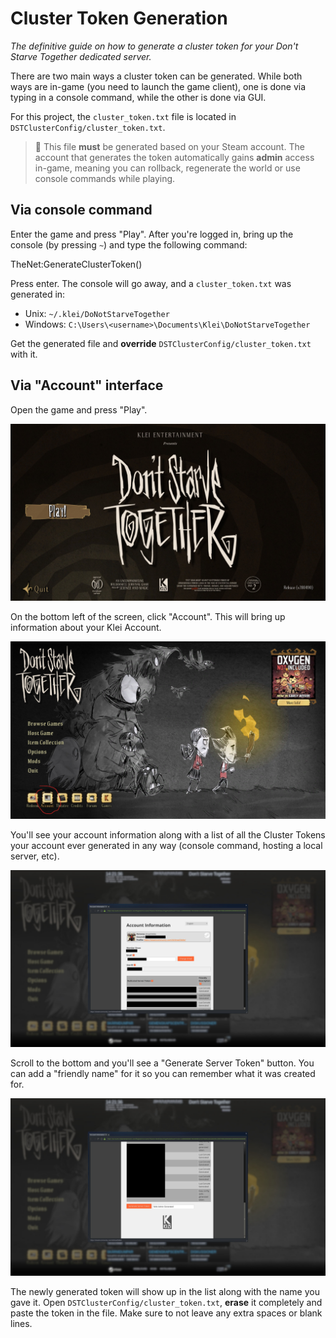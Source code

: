 # Cluster Token Generation

_The definitive guide on how to generate a cluster token for your Don't Starve Together dedicated server._

There are two main ways a cluster token can be generated. While both ways are in-game (you need to launch the game client), one is done via typing in a console command, while the other is done via GUI.

For this project, the `cluster_token.txt` file is located in `DSTClusterConfig/cluster_token.txt`.

> :closed_lock_with_key: This file **must** be generated based on your Steam account. The account that generates the token automatically gains **admin** access in-game, meaning you can rollback, regenerate the world or use console commands while playing.

## Via console command

Enter the game and press "Play". After you're logged in, bring up the console (by pressing `~`) and type the following command:

TheNet:GenerateClusterToken()

Press enter. The console will go away, and a `cluster_token.txt` was generated in:
 - Unix: `~/.klei/DoNotStarveTogether`
 - Windows: `C:\Users\<username>\Documents\Klei\DoNotStarveTogether`

 Get the generated file and **override** `DSTClusterConfig/cluster_token.txt` with it.

## Via "Account" interface

Open the game and press "Play".

![Play](./img/cluster_token_1.jpg)

On the bottom left of the screen, click "Account". This will bring up information about your Klei Account.

![Account](./img/cluster_token_2.jpg)

You'll see your account information along with a list of all the Cluster Tokens your account ever generated in any way (console command, hosting a local server, etc).

![Account](./img/cluster_token_3.jpg)

Scroll to the bottom and you'll see a "Generate Server Token" button. You can add a "friendly name" for it so you can remember what it was created for.

![Account](./img/cluster_token_4.jpg)

The newly generated token will show up in the list along with the name you gave it. Open `DSTClusterConfig/cluster_token.txt`, **erase** it completely and paste the token in the file. Make sure to not leave any extra spaces or blank lines.
